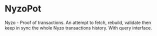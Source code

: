 # NyzoPot
Nyzo - Proof of transactions. An attempt to fetch, rebuild, validate then keep in sync the whole Nyzo transactions history. With query interface.
